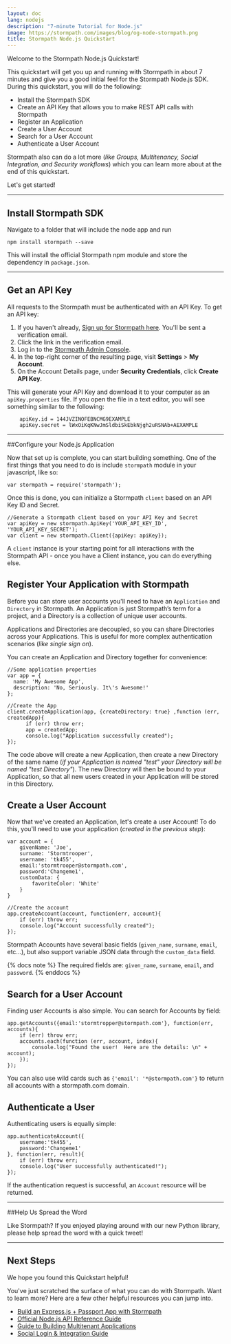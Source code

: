 ```yaml
---
layout: doc
lang: nodejs
description: "7-minute Tutorial for Node.js"
image: https://stormpath.com/images/blog/og-node-stormpath.png
title: Stormpath Node.js Quickstart
---
```


Welcome to the Stormpath Node.js Quickstart!

This quickstart will get you up and running with Stormpath in about 7 minutes and give you a good initial feel for the Stormpath Node.js SDK.  During this quickstart, you will do the following:

 * Install the Stormpath SDK
 * Create an API Key that allows you to make REST API calls with Stormpath
 * Register an Application 
 * Create a User Account
 * Search for a User Account
 * Authenticate a User Account
 
Stormpath also can do a lot more (*like Groups, Multitenancy, Social
Integration, and Security workflows*) which you can learn more about at the end
of this quickstart.

Let's get started!

***

## Install Stormpath SDK

Navigate to a folder that will include the node app and run

    npm install stormpath --save

This will install the official Stormpath npm module and store the dependency in `package.json`.

***

## Get an API Key

All requests to the Stormpath must be authenticated with an API Key. To get an API key:

1. If you haven't already, [Sign up for Stormpath here](https://api.stormpath.com/register).  You'll be sent a verification email.
1. Click the link in the verification email. 
1. Log in to the [Stormpath Admin Console](https://api.stormpath.com).
1. In the top-right corner of the resulting page, visit **Settings** > **My Account**.
1. On the Account Details page, under **Security Credentials**, click **Create API Key**.

 This will generate your API Key and download it to your computer as an `apiKey.properties` file. If you open the file in a text editor, you will see something similar to the following:

        apiKey.id = 144JVZINOFEBNCMG9EXAMPLE
        apiKey.secret = lWxOiKqKNwJmSldbiSkEbkNjgh2uRSNAb+AEXAMPLE

***

##Configure your Node.js Application

Now that set up is complete, you can start building something.  One of the first things that you need to do is include `stormpath` module in your javascript, like so:

    var stormpath = require('stormpath');

Once this is done, you can initialize a Stormpath `client` based on an API Key ID and Secret.  

    //Generate a Stormpath client based on your API Key and Secret
    var apiKey = new stormpath.ApiKey('YOUR_API_KEY_ID', 'YOUR_API_KEY_SECRET');
    var client = new stormpath.Client({apiKey: apiKey});

A `client` instance is your starting point for all interactions with the Stormpath API - once you have a Client instance, you can do everything else. 

## Register Your Application with Stormpath

Before you can store user accounts you'll need to have an `Application` and
`Directory` in Stormpath.  An Application is just Stormpath’s term for a
project, and a Directory is a collection of unique user accounts.

Applications and Directories are decoupled, so you can share Directories
across your Applications.  This is useful for more complex authentication
scenarios (*like single sign on*).

You can create an Application and Directory together for convenience:

    //Some application properties
    var app = {
      name: 'My Awesome App',
      description: 'No, Seriously. It\'s Awesome!'
    };

    //Create the App
    client.createApplication(app, {createDirectory: true} ,function (err, createdApp){
          if (err) throw err;
          app = createdApp;
		  console.log("Application successfully created");
    });

The code above will create a new Application, then create a new Directory of the
same name (*if your Application is named "test" your Directory will be named
"test Directory"*).  The new Directory will then be bound to your Application,
so that all new users created in your Application will be stored in this
Directory.

## Create a User Account
Now that we've created an Application, let's create a user Account!  To do
this, you'll need to use your application (*created in the previous step*):

    var account = {
        givenName: 'Joe',
        surname: 'Stormtrooper',
		username: 'tk455',
        email:'stormtrooper@stormpath.com',
        password:'Changeme1',
        customData: {
            favoriteColor: 'White'
        }
    }

    //Create the account
    app.createAccount(account, function(err, account){
        if (err) throw err;
		console.log("Account successfully created");
    });

Stormpath Accounts have several basic fields (`given_name`, `surname`, `email`,
etc...), but also support variable JSON data through the `custom_data` field.

{% docs note %}
The required fields are: `given_name`, `surname`, `email`, and `password`.
{% enddocs %}

## Search for a User Account

Finding user Accounts is also simple.  You can search for Accounts by field:

    app.getAccounts({email:'stormtropper@stormpath.com'}, function(err, accounts){
        if (err) throw err;
        accounts.each(function (err, account, index){
            console.log("Found the user!  Here are the details: \n" + account);
        });
    });

You can also use wild cards such as `{'email': '*@stormpath.com'}` to return
all accounts with a stormpath.com domain.

## Authenticate a User 
Authenticating users is equally simple:

    app.authenticateAccount({
        username:'tk455',
        password:'Changeme1'
    }, function(err, result){
        if (err) throw err;
        console.log("User successfully authenticated!");
    });

If the authentication request is successful, an `Account` resource will be
returned.

***
##Help Us Spread the Word

Like Stormpath?  If you enjoyed playing around with our new Python library,
please help spread the word with a quick tweet!

<!-- AddThis Button BEGIN -->
<div class="addthis_toolbox addthis_default_style addthis_32x32_style" addthis:title="Checkout @goStormpath, it let's you set up complete user management in your Node.js app in minutes."
addthis:url="https://stormpath.com">
  <a class="addthis_button_twitter"></a>
  <a class="addthis_button_preferred_2"></a>
  <a class="addthis_button_preferred_3"></a>
  <a class="addthis_button_preferred_4"></a>
  <a class="addthis_button_compact"></a>
</div>
<script type="text/javascript">var addthis_config = {"data_track_addressbar":true};</script>
<script type="text/javascript" src="//s7.addthis.com/js/300/addthis_widget.js#pubid=ra-4f5ed709512978e9"></script>
<!-- AddThis Button END -->
<p>
	
***

## Next Steps
We hope you found this Quickstart helpful!

You've just scratched the surface of what you can do with Stormpath.  Want to
learn more?  Here are a few other helpful resources you can jump into.

* [Build an Express.js + Passport App with Stormpath](https://stormpath.com/blog/build-app-nodejs-express-passport-stormpath/)
* [Official Node.js API Reference Guide](http://docs.stormpath.com/nodejs/api/home)
* [Guide to Building Multitenant Applications](http://docs.stormpath.com/guides/multi-tenant/)
* [Social Login & Integration Guide](http://docs.stormpath.com/guides/social-integrations/)

